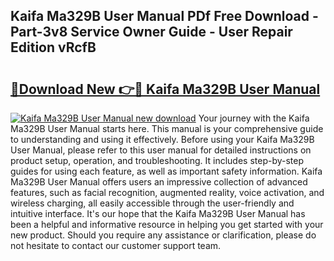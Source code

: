 ## Kaifa Ma329B User Manual PDf Free Download - Part-3v8 Service Owner Guide - User Repair Edition vRcfB

# <h2><a href="http://cf21130.oget.top/?id=Kaifa+Ma329B+User+Manual">🔗Download New 👉🔴 Kaifa Ma329B User Manual</a></h2>

[![Kaifa Ma329B User Manual new download](https://i.imgur.com/5g1atiW.png)](http://cf21130.oget.top/?id=Kaifa+Ma329B+User+Manual)
Your journey with the Kaifa Ma329B User Manual starts here. This manual is your comprehensive guide to understanding and using it effectively. Before using your Kaifa Ma329B User Manual, please refer to this user manual for detailed instructions on product setup, operation, and troubleshooting. It includes step-by-step guides for using each feature, as well as important safety information. Kaifa Ma329B User Manual offers users an impressive collection of advanced features, such as facial recognition, augmented reality, voice activation, and wireless charging, all easily accessible through the user-friendly and intuitive interface. It's our hope that the Kaifa Ma329B User Manual has been a helpful and informative resource in helping you get started with your new product. Should you require any assistance or clarification, please do not hesitate to contact our customer support team.
